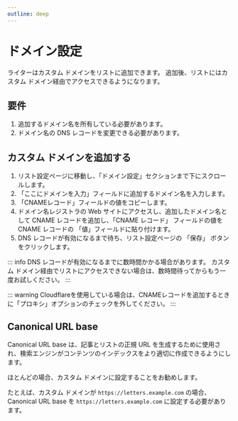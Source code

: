 ```yaml
---
outline: deep
---
```


# ドメイン設定

ライターはカスタム ドメインをリストに追加できます。 追加後、リストにはカスタム ドメイン経由でアクセスできるようになります。

##  要件

1. 追加するドメイン名を所有している必要があります。
2. ドメイン名の DNS レコードを変更できる必要があります。

## カスタム ドメインを追加する

1. リスト設定ページに移動し、「ドメイン設定」セクションまで下にスクロールします。
2. 「ここにドメインを入力」フィールドに追加するドメイン名を入力します。
3. 「CNAMEレコード」フィールドの値をコピーします。
4. ドメイン名レジストラの Web サイトにアクセスし、追加したドメイン名として CNAME レコードを追加し、「CNAME レコード」 フィールドの値を CNAME レコードの 「値」フィールドに貼り付けます。
5. DNS レコードが有効になるまで待ち、リスト設定ページの 「保存」 ボタンをクリックします。

::: info
DNS レコードが有効になるまでに数時間かかる場合があります。 カスタム ドメイン経由でリストにアクセスできない場合は、数時間待ってからもう一度お試しください。
:::

::: warning
Cloudflareを使用している場合は、CNAMEレコードを追加するときに「プロキシ」オプションのチェックを外してください。
:::

## Canonical URL base 

Canonical URL base は、記事とリストの正規 URL を生成するために使用され、検索エンジンがコンテンツのインデックスをより適切に作成できるようにします。

ほとんどの場合、カスタム ドメインに設定することをお勧めします。

たとえば、カスタム ドメインが `https://letters.example.com` の場合、Canonical URL base を `https://letters.example.com` に設定する必要があります。